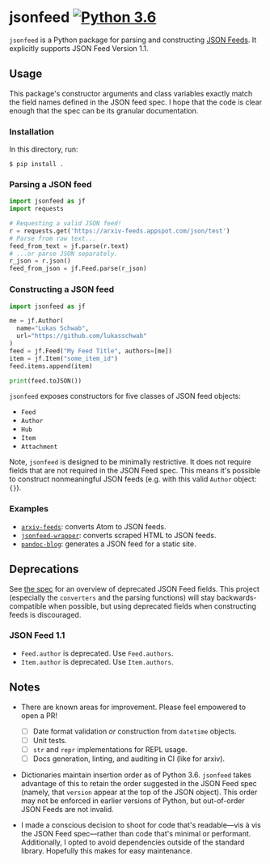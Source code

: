 # jsonfeed [![Python 3.6](https://img.shields.io/badge/python-3.6-blue.svg)](https://www.python.org/downloads/release/python-360/)

`jsonfeed` is a Python package for parsing and constructing [JSON Feeds](https://jsonfeed.org/version/1.1). It explicitly supports JSON Feed Version 1.1.

## Usage

This package's constructor arguments and class variables exactly match the field names defined in the JSON feed spec. I hope that the code is clear enough that the spec can be its granular documentation.

### Installation

In this directory, run:

```shell
$ pip install .
```

### Parsing a JSON feed

```python
import jsonfeed as jf
import requests

# Requesting a valid JSON feed!
r = requests.get('https://arxiv-feeds.appspot.com/json/test')
# Parse from raw text...
feed_from_text = jf.parse(r.text)
# ...or parse JSON separately.
r_json = r.json()
feed_from_json = jf.Feed.parse(r_json)
```

### Constructing a JSON feed

```python
import jsonfeed as jf

me = jf.Author(
  name="Lukas Schwab",
  url="https://github.com/lukasschwab"
)
feed = jf.Feed("My Feed Title", authors=[me])
item = jf.Item("some_item_id")
feed.items.append(item)

print(feed.toJSON())
```

`jsonfeed` exposes constructors for five classes of JSON feed objects:

+ `Feed`
+ `Author`
+ `Hub`
+ `Item`
+ `Attachment`

Note, `jsonfeed` is designed to be minimally restrictive. It does not require fields that are not required in the JSON Feed spec. This means it's possible to construct nonmeaningful JSON feeds (e.g. with this valid `Author` object: `{}`).

### Examples

+ [`arxiv-feeds`](https://github.com/lukasschwab/arxiv-feeds): converts Atom to JSON feeds.
+ [`jsonfeed-wrapper`](https://github.com/lukasschwab/jsonfeed-wrapper): converts scraped HTML to JSON feeds.
+ [`pandoc-blog`](https://github.com/lukasschwab/pandoc-blog): generates a JSON feed for a static site.

## Deprecations

See [the spec](https://jsonfeed.org/) for an overview of deprecated JSON Feed fields. This project (especially the `converters` and the parsing functions) will stay backwards-compatible when possible, but using deprecated fields when constructing feeds is discouraged.

### JSON Feed 1.1

+ `Feed.author` is deprecated. Use `Feed.authors`.
+ `Item.author` is deprecated. Use `Item.authors`.

## Notes

+ There are known areas for improvement. Please feel empowered to open a PR!
  - [ ] Date format validation *or* construction from `datetime` objects.
  - [ ] Unit tests.
  - [ ] `str` and `repr` implementations for REPL usage.
  - [ ] Docs generation, linting, and auditing in CI (like for arxiv).

+ Dictionaries maintain insertion order as of Python 3.6. `jsonfeed` takes advantage of this to retain the order suggested in the JSON Feed spec (namely, that `version` appear at the top of the JSON object). This order may not be enforced in earlier versions of Python, but out-of-order JSON Feeds are not invalid.

+ I made a conscious decision to shoot for code that's readable––vis à vis the JSON Feed spec––rather than code that's minimal or performant. Additionally, I opted to avoid dependencies outside of the standard library. Hopefully this makes for easy maintenance.
